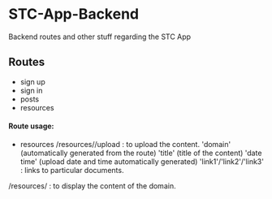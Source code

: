 # STC-App-Backend
Backend routes and other stuff regarding the STC App
## Routes 
- sign up
- sign in 
- posts
- resources


#### Route usage:
- resources
/resources/<domain-name>/upload : to upload the content.
  'domain' (automatically generated from the route)
  'title' (title of the content)
  'date time' (upload date and time automatically generated)
  'link1'/'link2'/'link3' : links to particular documents.  
  
/resources/<domain-name> : to display the content of the domain.

    
